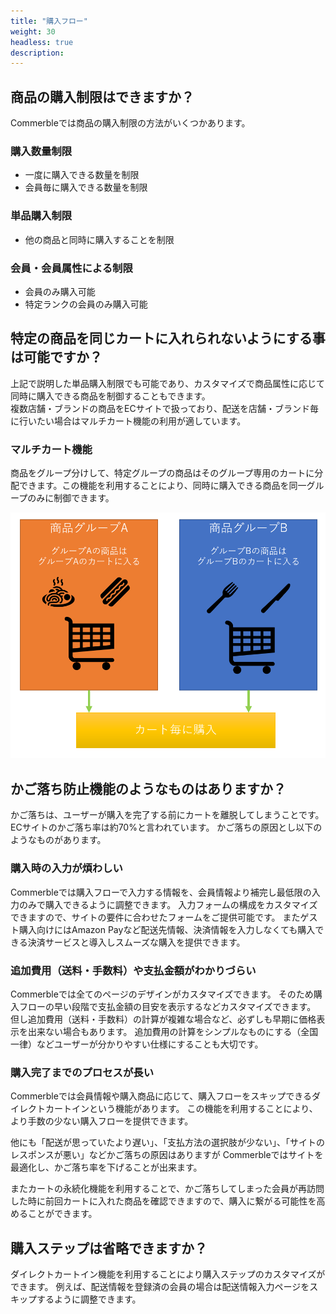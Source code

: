 ```yaml
---
title: "購入フロー"
weight: 30
headless: true
description: 
---
```


## 商品の購入制限はできますか？
Commerbleでは商品の購入制限の方法がいくつかあります。

### 購入数量制限
- 一度に購入できる数量を制限
- 会員毎に購入できる数量を制限

### 単品購入制限
- 他の商品と同時に購入することを制限

### 会員・会員属性による制限
- 会員のみ購入可能
- 特定ランクの会員のみ購入可能

## 特定の商品を同じカートに入れられないようにする事は可能ですか？
上記で説明した単品購入制限でも可能であり、カスタマイズで商品属性に応じて同時に購入できる商品を制御することもできます。  
複数店舗・ブランドの商品をECサイトで扱っており、配送を店舗・ブランド毎に行いたい場合はマルチカート機能の利用が適しています。

### マルチカート機能
商品をグループ分けして、特定グループの商品はそのグループ専用のカートに分配できます。この機能を利用することにより、同時に購入できる商品を同一グループのみに制御できます。

![マルチカート](multicart.png)

## かご落ち防止機能のようなものはありますか？
かご落ちは、ユーザーが購入を完了する前にカートを離脱してしまうことです。
ECサイトのかご落ち率は約70%と言われています。
かご落ちの原因とし以下のようなものがあります。

### 購入時の入力が煩わしい
Commerbleでは購入フローで入力する情報を、会員情報より補完し最低限の入力のみで購入できるように調整できます。
入力フォームの構成をカスタマイズできますので、サイトの要件に合わせたフォームをご提供可能です。
またゲスト購入向けにはAmazon Payなど配送先情報、決済情報を入力しなくても購入できる決済サービスと導入しスムーズな購入を提供できます。

### 追加費用（送料・手数料）や支払金額がわかりづらい
Commerbleでは全てのページのデザインがカスタマイズできます。
そのため購入フローの早い段階で支払金額の目安を表示するなどカスタマイズできます。
但し追加費用（送料・手数料）の計算が複雑な場合など、必ずしも早期に価格表示を出来ない場合もあります。
追加費用の計算をシンプルなものにする（全国一律）などユーザーが分かりやすい仕様にすることも大切です。

### 購入完了までのプロセスが長い
Commerbleでは会員情報や購入商品に応じて、購入フローをスキップできるダイレクトカートインという機能があります。
この機能を利用することにより、より手数の少ない購入フローを提供できます。


他にも「配送が思っていたより遅い」、「支払方法の選択肢が少ない」、「サイトのレスポンスが悪い」などかご落ちの原因はありますが
Commerbleではサイトを最適化し、かご落ち率を下げることが出来ます。  

またカートの永続化機能を利用することで、かご落ちしてしまった会員が再訪問した時に前回カートに入れた商品を確認できますので、購入に繋がる可能性を高めることができます。

## 購入ステップは省略できますか？
ダイレクトカートイン機能を利用することにより購入ステップのカスタマイズができます。
例えば、配送情報を登録済の会員の場合は配送情報入力ページをスキップするように調整できます。
